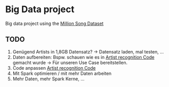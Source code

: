 # Big Data project

Big data project using the [Million Song Dataset](http://millionsongdataset.com/)

## TODO

1. Genügend Artists in 1,8GB Datensatz? -> Datensatz laden, mal testen, ...
2. Daten aufbereiten: Bspw. schauen wie es in [Artist recognition Code](https://github.com/tbertinmahieux/MSongsDB/tree/master/Tasks_Demos/ArtistRecognition) gemacht wurde -> Für unseren Use Case bereitstellen.
3. Code anpassen [Artist recognition Code](https://github.com/tbertinmahieux/MSongsDB/tree/master/Tasks_Demos/ArtistRecognition)
4. Mit Spark optimieren / mit mehr Daten arbeiten
5. Mehr Daten, mehr Spark Kerne, ...
